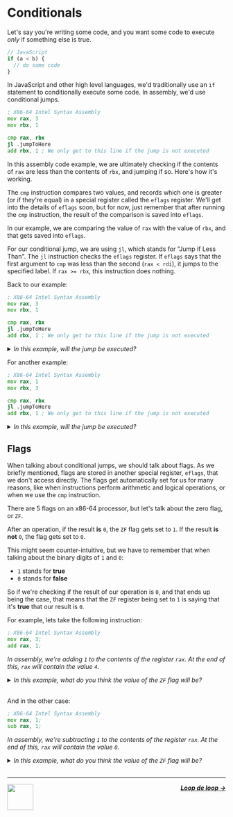 # Conditionals

Let's say you're writing some code, and you want some code to execute _only_ if something else is true.

```js
// JavaScript
if (a < b) {
  // do some code
}
```

In JavaScript and other high level languages, we'd traditionally use an `if` statement to conditionally execute some code. In assembly, we'd use conditional jumps.

```asm
; X86-64 Intel Syntax Assembly
mov rax, 3
mov rbx, 1

cmp rax, rbx
jl .jumpToHere
add rbx, 1 ; We only get to this line if the jump is not executed
```

In this assembly code example, we are ultimately checking if the contents of `rax` are less than the contents of `rbx`, and jumping if so. Here's how it's working.

The `cmp` instruction compares two values, and records which one is greater (or if they're equal) in a special register called the `eflags` register. We'll get into the details of `eflags` soon, but for now, just remember that after running the `cmp` instruction, the result of the comparison is saved into `eflags`.

In our example, we are comparing the value of `rax` with the value of `rbx`, and that gets saved into `eflags`.

For our conditional jump, we are using `jl`, which stands for "Jump if Less Than". The `jl` instruction checks the `eflags` register. If `eflags` says that the first argument to `cmp` was less than the second (`rax < rdi`), it jumps to the specified label. If `rax >= rbx`, this instruction does nothing.

Back to our example:

```asm
; X86-64 Intel Syntax Assembly
mov rax, 3
mov rbx, 1

cmp rax, rbx
jl .jumpToHere
add rbx, 1 ; We only get to this line if the jump is not executed
```
<details>
<summary><i>In this example, will the jump be executed?</i></summary>

<br />
<i>The jump <strong>will not</strong> be executed, because the value of <code>rax</code> (<code>3</code>) is greater than the value of <code>rbx</code> (<code>1</code>).</i>

</details>

For another example:

```asm
; X86-64 Intel Syntax Assembly
mov rax, 1
mov rbx, 3

cmp rax, rbx
jl .jumpToHere
add rbx, 1 ; We only get to this line if the jump is not executed
```
<details>
<summary><i>In this example, will the jump be executed?</i></summary>

<br />
<i>The jump <strong>will</strong> be executed, because the value of <code>rax</code> (<code>1</code>) is less than the value of <code>rbx</code> (<code>3</code>).</i>

</details>

## Flags

When talking about conditional jumps, we should talk about flags. As we briefly mentioned, flags are stored in another special register, `eflags`, that we don't access directly. The flags get automatically set for us for many reasons, like when instructions perform arithmetic and logical operations, or when we use the `cmp` instruction.

There are 5 flags on an x86-64 processor, but let's talk about the zero flag, or `ZF`.

After an operation, if the result **is** `0`, the `ZF` flag gets set to `1`. If the result **is not** `0`, the flag gets set to `0`.

This might seem counter-intuitive, but we have to remember that when talking about the binary digits of `1` and `0`:
- `1` stands for **true**
- `0` stands for **false**

So if we're checking if the result of our operation is `0`, and that ends up being the case, that means that the `ZF` register being set to `1` is saying that it's **true** that our result is `0`.

For example, lets take the following instruction:

```asm
; X86-64 Intel Syntax Assembly
mov rax, 3;
add rax, 1;
```
_In assembly, we're adding `1` to the contents of the register `rax`. At the end of this, `rax` will contain the value `4`._

<details>
<summary><i>In this example, what do you think the value of the <code>ZF</code> flag will be?</i></summary>

<br />
<i>Since the result of the proceeding arithmetic operation was <code>4</code>, <code>ZF</code> is <code>0</code>.</i>
</details>
<br />

And in the other case:

```asm
; X86-64 Intel Syntax Assembly
mov rax, 1;
sub rax, 1;
```
_In assembly, we're subtracting `1` to the contents of the register `rax`. At the end of this, `rax` will contain the value `0`._

<details>
<summary><i>In this example, what do you think the value of the <code>ZF</code> flag will be?</i></summary>

<br />
<i>Since the result of the proceeding arithmetic operation was <code>0</code>, <code>ZF</code> is <code>1</code>.</i>
</details>

<br />

---

<a href="/guide/writing-code/instructions/jumps.md">
  <picture>
    <source media="(prefers-color-scheme: dark)" srcset="https://cloud-5aq8uo1rv-hack-club-bot.vercel.app/0backd.png">
    <img align="left" width="60" src="https://cloud-5v3nvbscw-hack-club-bot.vercel.app/0backl.png" />
  </picture>
</a>

<p align="right">
  <em>
    <b>
      <a href="/guide/writing-code/instructions/loops.md">
        Loop de loop →
      </a>
    </b>
  </em>
</p>
